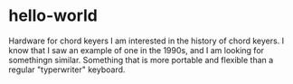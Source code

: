 # hello-world
Hardware for chord keyers
I am interested in the history of chord keyers.   I know that I saw an example of one in the 1990s, and I am looking for somethingn similar.  Something that is more portable and flexible than a regular "typerwriter" keyboard.
